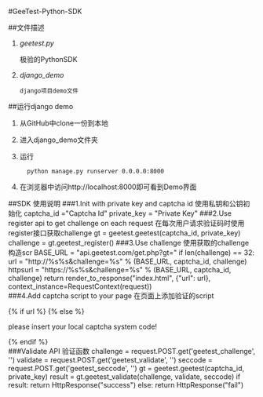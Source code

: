 #GeeTest-Python-SDK

##文件描述

1. *geetest.py*
 
      极验的PythonSDK

2. *django_demo*
    
       django项目demo文件


##运行django demo
1. 从GitHub中clone一份到本地
2. 进入django_demo文件夹
3. 运行 
          
         python manage.py runserver 0.0.0.0:8000
        
4. 在浏览器中访问http://localhost:8000即可看到Demo界面                
        
 
##SDK 使用说明
###1.Init with private key and captcha id 使用私钥和公钥初始化
         captcha_id ="Captcha Id"
         private_key = "Private Key"
###2.Use register api to get challenge on each request 在每次用户请求验证码时使用register接口获取challenge
        gt = geetest.geetest(captcha_id, private_key)
        challenge = gt.geetest_register()
###3.Use challenge 使用获取的challenge构造scr
        BASE_URL = "api.geetest.com/get.php?gt="
        if len(challenge) == 32:
            url = "http://%s%s&challenge=%s" % (BASE_URL, captcha_id, challenge)
            httpsurl = "https://%s%s&challenge=%s" % (BASE_URL, captcha_id, challenge)
        return render_to_response("index.html", {"url": url}, context_instance=RequestContext(request))    
###4.Add captcha script to your page 在页面上添加验证的script
        <div class="box">
                    {% if url %}
                    <script type="text/javascript" src="{{url}}"></script>
                    {% else %}
                    <p> please insert your local captcha system code! </p>
                    {% endif %}
         </div>
###Validate API 验证函数
        challenge = request.POST.get('geetest_challenge', '')
        validate = request.POST.get('geetest_validate', '')
        seccode = request.POST.get('geetest_seccode', '')
        gt = geetest.geetest(captcha_id, private_key)
        result = gt.geetest_validate(challenge, validate, seccode)
        if result:
            return HttpResponse("success")
        else:
            return HttpResponse("fail")
         